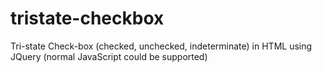 tristate-checkbox
=================

Tri-state Check-box (checked, unchecked, indeterminate) in HTML using JQuery (normal JavaScript could be supported)
